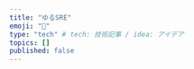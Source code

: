 ```yaml
---
title: "ゆるSRE"
emoji: "💭"
type: "tech" # tech: 技術記事 / idea: アイデア
topics: []
published: false
---
```

